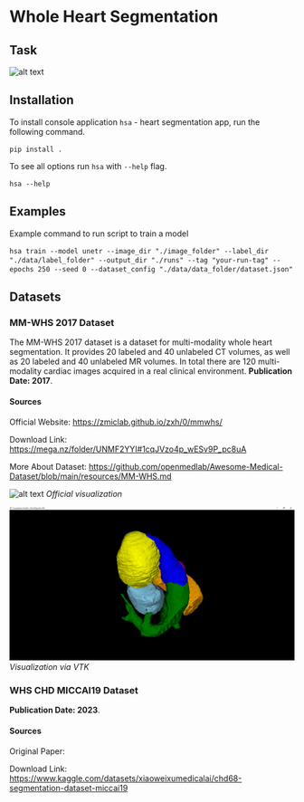 # Whole Heart Segmentation

## Task



![alt text](https://zmiclab.github.io/zxh/0/mmwhs/res/WholeHeartSegment_ErrorMap_WhiteBg.gif)


## Installation

To install console application `hsa` - heart segmentation app, run the following command.

```
pip install .
```

To see all options run `hsa` with `--help` flag.

```
hsa --help
```

## Examples

Example command to run script to train a model

```
hsa train --model unetr --image_dir "./image_folder" --label_dir "./data/label_folder" --output_dir "./runs" --tag "your-run-tag" --epochs 250 --seed 0 --dataset_config "./data/data_folder/dataset.json"
```




## Datasets
### MM-WHS 2017 Dataset

The MM-WHS 2017 dataset is a dataset for multi-modality whole heart segmentation. It provides 20 labeled and 40 unlabeled CT volumes, as well as 20 labeled and 40 unlabeled MR volumes. In total there are 120 multi-modality cardiac images acquired in a real clinical environment.
**Publication Date: 2017**.

#### Sources

Official Website: https://zmiclab.github.io/zxh/0/mmwhs/

Download Link: https://mega.nz/folder/UNMF2YYI#1cqJVzo4p_wESv9P_pc8uA

More About Dataset: https://github.com/openmedlab/Awesome-Medical-Dataset/blob/main/resources/MM-WHS.md

![alt text](https://zmiclab.github.io/zxh/0/mmwhs/res/MMData2.png)
*Official visualization*

![alt text](https://github.com/Sooqija/heart-segmentation/blob/main/figures/vtk.png)
*Visualization via VTK*

### WHS CHD MICCAI19 Dataset


**Publication Date: 2023**.

#### Sources

Original Paper: 

Download Link: https://www.kaggle.com/datasets/xiaoweixumedicalai/chd68-segmentation-dataset-miccai19
